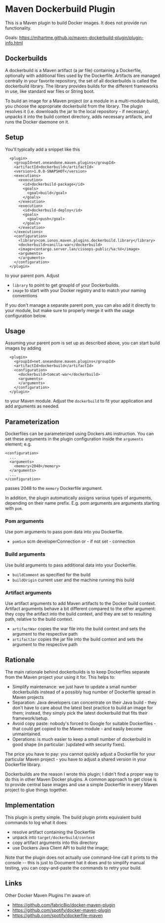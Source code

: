# Maven Dockerbuild Plugin

This is a Maven plugin to build Docker images. It does not provide run functionality.

Goals: https://mlhartme.github.io/maven-dockerbuild-plugin/plugin-info.html


## Dockerbuilds

A dockerbuild is a Maven artifact (a jar file) containing a Dockerfile, optionally with additional files used by the Dockerfile.
Artifacts are managed centrally in your favorite repository, the set of all dockerbuilds is called the dockerbuild library.
The library provides builds for the different frameworks in use, like standard war files or String boot.

To build an image for a Maven project (or a module in a multi-module build), you choose the appropriate dockerbuild from the library.
The plugin resolves it (i.e. downloads the jar to the local repository - if necessary), unpacks it into the build context directory,
adds necessary artifacts, and runs the Docker daemone on it.

## Setup

You'll typically add a snippet like this

      <plugin>
        <groupId>net.oneandone.maven.plugins</groupId>
        <artifactId>dockerbuild</artifactId>
        <version>1.0.0-SNAPSHOT</version>
        <executions>
          <execution>
            <id>dockerbuild-package</id>
            <goals>
              <goal>build</goal>
            </goals>
          </execution>
          <execution>
            <id>dockerbuild-deploy</id>
            <goals>
              <goal>push</goal>
            </goals>
          </execution>
        </executions>
        <configuration>
          <library>com.ionos.maven.plugins.dockerbuild.library</library>
          <dockerbuild>vanilla-war</dockerbuild>
          <image>contargo.server.lan/cisoops-public/%a:%V</image>
          <arguments>
          </arguments>
        </configuration>
      </plugin>

to your parent pom. Adjust
* `library` to point to get groupId of your Dockerbuilds.
* `image` to start with your Docker registry and to match your naming conventions

If you don't manage a separate parent pom, yuu can also add it directly to your module, but make sure to properly merge
it with the usage configuration below.


## Usage

Assuming your parent pom is set up as described above, you can start build images by adding

      <plugin>
        <groupId>net.oneandone.maven.plugins</groupId>
        <artifactId>dockerbuild</artifactId>
        <configuration>
          <dockerbuild>tomcat-war</dockerbuild>
          <arguments>
          </arguments>
        </configuration>
      </plugin>

to your Maven module. Adjust the `dockerbuild` to fit your application and add arguments as needed.


## Parameterization

Dockerfiles can be parameterized using Dockers `ARG` instruction. You can set these arguments in the plugin configuration inside
the `arguments` element; e.g.

    <configuration>
      ...
      <arguments>
        <memory>2048</memory>
      </arguments>
      ...
    </configuration>

passes 2048 to the `memory` Dockerfile argument.

In addition, the plugin automatically assigns various types of arguments, depending on their name prefix. E.g. pom arguments are arguments
starting with `pom`.

### Pom arguments

Use pom arguments to pass pom data into you Dockerfile.

* `pomScm`  scm developerConnection or - if not set - connection


### Build arguments

Use build arguments to pass additional data into your Dockerfile.

* `buildComment` as specified for the build
* `buildOrigin` current user and the machine running this build


### Artifact arguments

Use artifact arguments to add Maven artifacts to the Docker build context. Artifact arguments behave a bit different compared to the other
argument: they copy the artifact into the build context, and they are set to resulting path, relative to the build context.

* `artifactWar` copies the war file into the build context and sets the argument to the respective path
* `artifactJar` copies the jar file into the build context and sets the argument to the respective path


## Rationale

The main rationale behind dockerbuilds is to keep Dockerfiles separate from the Maven project your using it for. This helps to:
* Simplify maintenance: we just have to update a small number dockerbuilds instead of a possibly hug number of Dockerfile spread in Maven projects
* Separation: Java developers can concentrate on their Java build - they don't have to care about the latest best practice to build an
  image for them; instead, they simply pick the latest dockerbuild that fits their framework/setup.
* Avoid copy paste: nobody's forced to Google for suitable Dockerfiles - that could get copied to the Maven module - and easily become
  unmaintained.
* Operations: is much easier to keep a small number of dockerbuild in good shape (in particular: )updated with security fixes).

The price you have to pay: you cannot quickly adjust a Dockerfile for your particular Maven project - you have to adjust a shared version
in your Dockerfile library.

Dockerbuilds are the reason I wrote this plugin; I didn't find a proper way to do this in other Maven Docker plugins. A common
approach to get close is to provide central base images and use a simple Dockerfile in every Maven project to glue things together.


## Implementation

This plugin is pretty simple. The build plugin prints equivalent build commands to log what it does:
* resolve artifact containing the Dockerfile
* unpack into `target/dockerbuild/context`
* copy artifact arguments into this directory
* use Dockers Java Client API to build the image;

Note that the plugin does not actually use command-line call it prints to the console -- this is just to Document hat it does and to simplify
manual testing, you can copy-and-paste the commands to retry your build.


## Links

Other Docker Maven Plugins I'm aware of:

* https://github.com/fabric8io/docker-maven-plugin
* https://github.com/spotify/docker-maven-plugin
* https://github.com/spotify/dockerfile-maven
